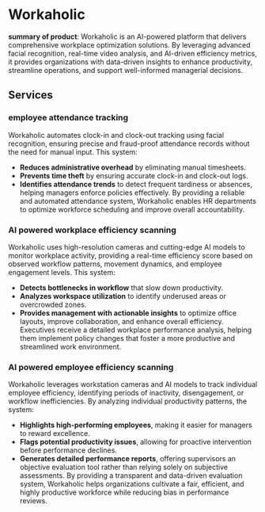 # Workaholic

**summary of product**: Workaholic is an AI-powered platform that delivers comprehensive workplace optimization solutions. By leveraging advanced facial recognition, real-time video analysis, and AI-driven efficiency metrics, it provides organizations with data-driven insights to enhance productivity, streamline operations, and support well-informed managerial decisions.

## Services

### employee attendance tracking

Workaholic automates clock-in and clock-out tracking using facial recognition, ensuring precise and fraud-proof attendance records without the need for manual input. This system:

- **Reduces administrative overhead** by eliminating manual timesheets.
- **Prevents time theft** by ensuring accurate clock-in and clock-out logs.
- **Identifies attendance trends** to detect frequent tardiness or absences, helping managers enforce policies effectively. By providing a reliable and automated attendance system, Workaholic enables HR departments to optimize workforce scheduling and improve overall accountability.

### AI powered workplace efficiency scanning

Workaholic uses high-resolution cameras and cutting-edge AI models to monitor workplace activity, providing a real-time efficiency score based on observed workflow patterns, movement dynamics, and employee engagement levels. This system:

- **Detects bottlenecks in workflow** that slow down productivity.
- **Analyzes workspace utilization** to identify underused areas or overcrowded zones.
- **Provides management with actionable insights** to optimize office layouts, improve collaboration, and enhance overall efficiency. Executives receive a detailed workplace performance analysis, helping them implement policy changes that foster a more productive and streamlined work environment.

### AI powered employee efficiency scanning

Workaholic leverages workstation cameras and AI models to track individual employee efficiency, identifying periods of inactivity, disengagement, or workflow inefficiencies. By analyzing individual productivity patterns, the system:

- **Highlights high-performing employees**, making it easier for managers to reward excellence.
- **Flags potential productivity issues**, allowing for proactive intervention before performance declines.
- **Generates detailed performance reports**, offering supervisors an objective evaluation tool rather than relying solely on subjective assessments.
By providing a transparent and data-driven evaluation system, Workaholic helps organizations cultivate a fair, efficient, and highly productive workforce while reducing bias in performance reviews.
